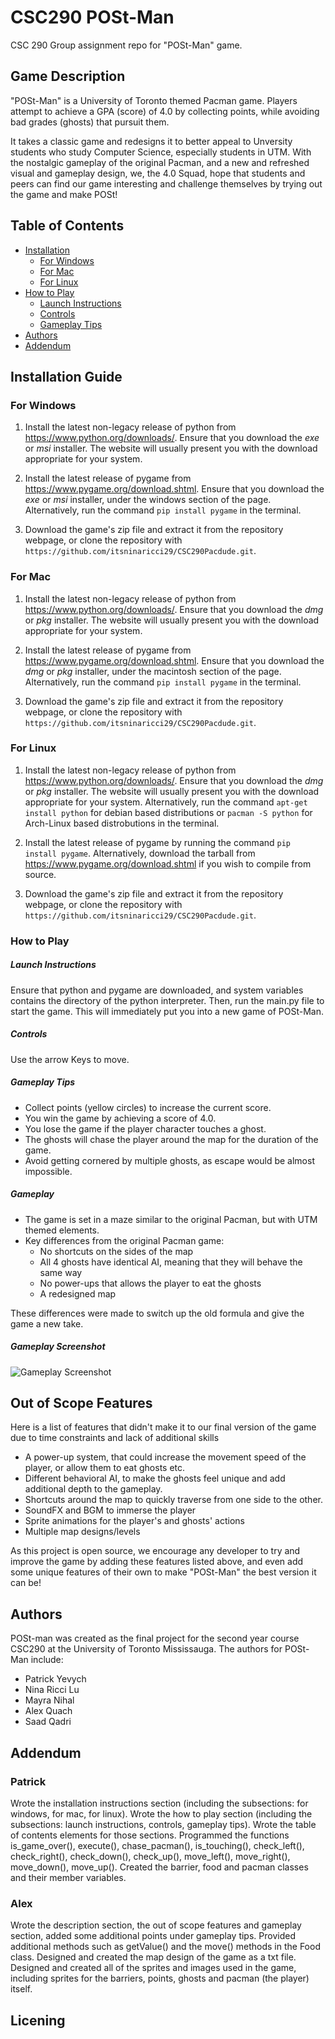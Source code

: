 # CSC290 POSt-Man
CSC 290 Group assignment repo for "POSt-Man" game.


## Game Description

"POSt-Man" is a University of Toronto themed Pacman game. Players attempt to achieve a GPA (score) of 4.0 by collecting points, while avoiding bad grades (ghosts) that pursuit them.

It takes a classic game and redesigns it to better appeal to Unversity students who study Computer Science, especially students in UTM.
With the nostalgic gameplay of the original Pacman, and a new and refreshed visual and gameplay design, we, the 4.0 Squad, hope that students and peers can find our game interesting and challenge themselves by trying out the game and make POSt!


## Table of Contents

- [Installation](https://github.com/itsninaricci29/CSC290Pacdude#Installation-Guide)
  - [For Windows](https://github.com/itsninaricci29/CSC290Pacdude#For-Windows)
  - [For Mac](https://github.com/itsninaricci29/CSC290Pacdude#For-Mac)
  - [For Linux](https://github.com/itsninaricci29/CSC290Pacdude#For-Linux)
- [How to Play](https://github.com/itsninaricci29/CSC290Pacdude#How-to-Play)
  - [Launch Instructions](https://github.com/itsninaricci29/CSC290Pacdude#Launch-Instructions)
  - [Controls](https://github.com/itsninaricci29/CSC290Pacdude#Controls)
  - [Gameplay Tips](https://github.com/itsninaricci29/CSC290Pacdude#Gameplay-Tips)
- [Authors](https://github.com/itsninaricci29/CSC290Pacdude#Authors)
- [Addendum](https://github.com/itsninaricci29/CSC290Pacdude#Addendum)

## Installation Guide

### For Windows

1. Install the latest non-legacy release of python from https://www.python.org/downloads/. Ensure that you download the *exe* or *msi* installer. The website will usually present you with the download appropriate for your system.

2. Install the latest release of pygame from https://www.pygame.org/download.shtml. Ensure that you download the *exe* or *msi* installer, under the windows section of the page. Alternatively, run the command `pip install pygame` in the terminal.

3. Download the game's zip file and extract it from the repository webpage, or clone the repository with `https://github.com/itsninaricci29/CSC290Pacdude.git`. 

### For Mac

1. Install the latest non-legacy release of python from https://www.python.org/downloads/. Ensure that you download the *dmg* or *pkg* installer. The website will usually present you with the download appropriate for your system.

2. Install the latest release of pygame from https://www.pygame.org/download.shtml. Ensure that you download the *dmg* or *pkg* installer, under the macintosh section of the page. Alternatively, run the command `pip install pygame` in the terminal.

3. Download the game's zip file and extract it from the repository webpage, or clone the repository with `https://github.com/itsninaricci29/CSC290Pacdude.git`. 

### For Linux

1. Install the latest non-legacy release of python from https://www.python.org/downloads/. Ensure that you download the *dmg* or *pkg* installer. The website will usually present you with the download appropriate for your system. Alternatively, run the command `apt-get install python` for debian based distributions or `pacman -S python` for Arch-Linux based distrobutions in the terminal. 

2. Install the latest release of pygame by running the command `pip install pygame`. Alternatively, download the tarball from https://www.pygame.org/download.shtml if you wish to compile from source.

3. Download the game's zip file and extract it from the repository webpage, or clone the repository with `https://github.com/itsninaricci29/CSC290Pacdude.git`. 

### How to Play

##### Launch Instructions

Ensure that python and pygame are downloaded, and system variables contains the directory of the python interpreter.
Then, run the main.py file to start the game. This will immediately put you into a new game of POSt-Man.

##### Controls

Use the arrow Keys to move.

##### Gameplay Tips

- Collect points (yellow circles) to increase the current score.
- You win the game by achieving a score of 4.0.
- You lose the game if the player character touches a ghost.
- The ghosts will chase the player around the map for the duration of the game.
- Avoid getting cornered by multiple ghosts, as escape would be almost impossible.

##### Gameplay

- The game is set in a maze similar to the original Pacman, but with UTM themed elements.
- Key differences from the original Pacman game:
  - No shortcuts on the sides of the map
  - All 4 ghosts have identical AI, meaning that they will behave the same way
  - No power-ups that allows the player to eat the ghosts
  - A redesigned map
  
 These differences were made to switch up the old formula and give the game a new take.

##### Gameplay Screenshot
![Gameplay Screenshot](Users/16474/Pictures/gamepic.png)

## Out of Scope Features

Here is a list of features that didn't make it to our final version of the game due to time constraints and lack of additional skills
- A power-up system, that could increase the movement speed of the player, or allow them to eat ghosts etc.
- Different behavioral AI, to make the ghosts feel unique and add additional depth to the gameplay.
- Shortcuts around the map to quickly traverse from one side to the other.
- SoundFX and BGM to immerse the player
- Sprite animations for the player's and ghosts' actions
- Multiple map designs/levels

As this project is open source, we encourage any developer to try and improve the game by adding these features listed above, and even add some unique features of their own to make "POSt-Man" the best version it can be!

## Authors

POSt-man was created as the final project for the second year course CSC290 at the University of Toronto Mississauga. The authors for POSt-Man include:

-	Patrick Yevych
-	Nina Ricci Lu
- Mayra Nihal
-	Alex Quach
- Saad Qadri

## Addendum 

### Patrick 

Wrote the installation instructions section (including the subsections: for windows, for mac, for linux). Wrote the how to play section (including the subsections: launch instructions, controls, gameplay tips). Wrote the table of contents elements for those sections. Programmed the functions is_game_over(), execute(), chase_pacman(), is_touching(), check_left(), check_right(), check_down(), check_up(), move_left(), move_right(), move_down(), move_up(). Created the barrier, food and pacman classes and their member variables.

### Alex

Wrote the description section, the out of scope features and gameplay section, added some additional points under gameplay tips. Provided additional methods such as getValue() and the move() methods in the Food class. Designed and created the map design of the game as a txt file. Designed and created all of the sprites and images used in the game, including sprites for the barriers, points, ghosts and pacman (the player) itself.

## Licening 
